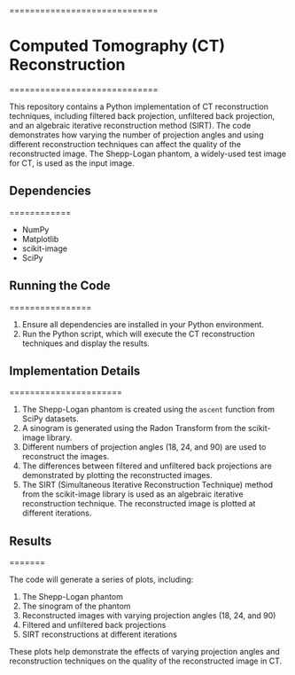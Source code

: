=============================
# Computed Tomography (CT) Reconstruction
=============================

This repository contains a Python implementation of CT reconstruction techniques, including filtered back projection, unfiltered back projection, and an algebraic iterative reconstruction method (SIRT). The code demonstrates how varying the number of projection angles and using different reconstruction techniques can affect the quality of the reconstructed image. The Shepp-Logan phantom, a widely-used test image for CT, is used as the input image.

## Dependencies
============
- NumPy
- Matplotlib
- scikit-image
- SciPy

## Running the Code
================

1. Ensure all dependencies are installed in your Python environment.
2. Run the Python script, which will execute the CT reconstruction techniques and display the results.

## Implementation Details
======================

1. The Shepp-Logan phantom is created using the `ascent` function from SciPy datasets.
2. A sinogram is generated using the Radon Transform from the scikit-image library.
3. Different numbers of projection angles (18, 24, and 90) are used to reconstruct the images.
4. The differences between filtered and unfiltered back projections are demonstrated by plotting the reconstructed images.
5. The SIRT (Simultaneous Iterative Reconstruction Technique) method from the scikit-image library is used as an algebraic iterative reconstruction technique. The reconstructed image is plotted at different iterations.

## Results
=======

The code will generate a series of plots, including:

1. The Shepp-Logan phantom
2. The sinogram of the phantom
3. Reconstructed images with varying projection angles (18, 24, and 90)
4. Filtered and unfiltered back projections
5. SIRT reconstructions at different iterations

These plots help demonstrate the effects of varying projection angles and reconstruction techniques on the quality of the reconstructed image in CT.
